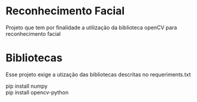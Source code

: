 # Reconhecimento Facial

Projeto que tem por finalidade a utilização da biblioteca openCV para reconhecimento facial

# Bibliotecas

Esse projeto exige a utização das bibliotecas descritas no requeriments.txt
  
  pip install numpy <br>
  pip install opencv-python
